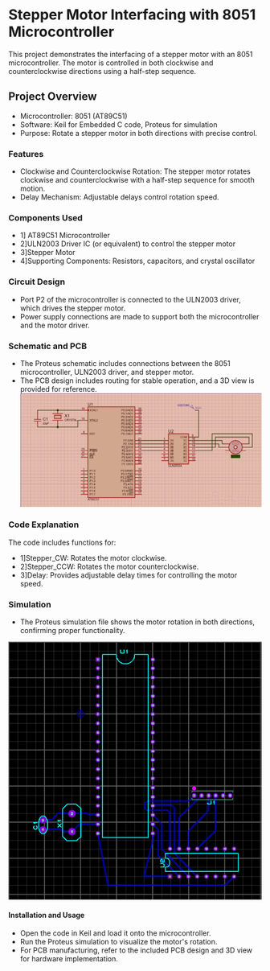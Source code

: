 # Stepper Motor Interfacing with 8051 Microcontroller

This project demonstrates the interfacing of a stepper motor with an 8051 microcontroller.
The motor is controlled in both clockwise and counterclockwise directions using a half-step sequence.

## Project Overview
  - Microcontroller: 8051 (AT89C51)
  - Software: Keil for Embedded C code, Proteus for simulation
  - Purpose: Rotate a stepper motor in both directions with precise control.

### Features
  
  -  Clockwise and Counterclockwise Rotation: The stepper motor rotates clockwise and counterclockwise with a half-step sequence for smooth motion.
  - Delay Mechanism: Adjustable delays control rotation speed.

### Components Used
- 1] AT89C51 Microcontroller
- 2]ULN2003 Driver IC (or equivalent) to control the stepper motor
- 3]Stepper Motor
- 4]Supporting Components: Resistors, capacitors, and crystal oscillator

### Circuit Design
  - Port P2 of the microcontroller is connected to the ULN2003 driver, which drives the stepper motor.
  - Power supply connections are made to support both the microcontroller and the motor driver.
    
### Schematic and PCB
  - The Proteus schematic includes connections between the 8051 microcontroller, ULN2003 driver, and stepper motor.
  - The PCB design includes routing for stable operation, and a 3D view is provided for reference.
   ![RowColumnCipher image](Stepper_Motor_Schematic.png)

### Code Explanation
The code includes functions for:

- 1]Stepper_CW: Rotates the motor clockwise.
- 2]Stepper_CCW: Rotates the motor counterclockwise.
- 3]Delay: Provides adjustable delay times for controlling the motor speed.

### Simulation
  - The Proteus simulation file shows the motor rotation in both directions, confirming proper functionality.

![RowColumnCipher image](Stepper_Motor_PCB..png)

#### Installation and Usage
  - Open the code in Keil and load it onto the microcontroller.
  - Run the Proteus simulation to visualize the motor's rotation.
  - For PCB manufacturing, refer to the included PCB design and 3D view for hardware implementation.
